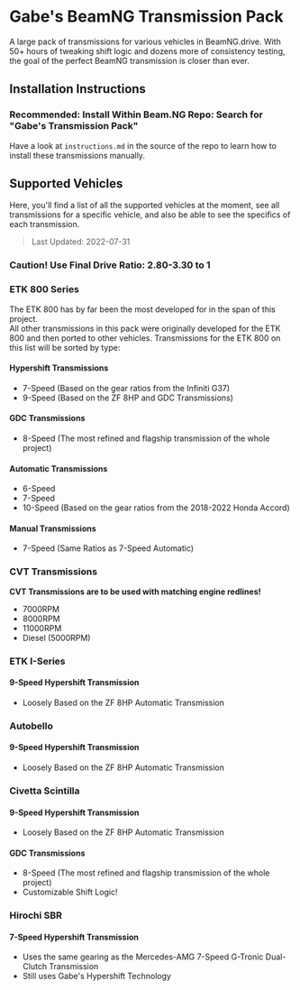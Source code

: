 # Gabe's BeamNG Transmission Pack
A large pack of transmissions for various vehicles in BeamNG.drive.
With 50+ hours of tweaking shift logic and dozens more of consistency testing, the goal of the perfect BeamNG transmission is closer than ever.
## Installation Instructions
### Recommended: Install Within Beam.NG Repo: Search for "Gabe's Transmission Pack"
Have a look at `instructions.md` in the source of the repo to learn how to install these transmissions manually.  


## Supported Vehicles
Here, you'll find a list of all the supported vehicles at the moment, see all transmissions for a specific vehicle, and also be able to see the specifics of each transmission.
> Last Updated: 2022-07-31

### Caution! Use **Final Drive Ratio: 2.80-3.30 to 1**
### ETK 800 Series
The ETK 800 has by far been the most developed for in the span of this project.  
All other transmissions in this pack were originally developed for the ETK 800 and then ported to other vehicles.
Transmissions for the ETK 800 on this list will be sorted by type:  

#### Hypershift Transmissions
- 7-Speed (Based on the gear ratios from the Infiniti G37)
- 9-Speed (Based on the ZF 8HP and GDC Transmissions)
#### GDC Transmissions
- 8-Speed (The most refined and flagship transmission of the whole project)

#### Automatic Transmissions
- 6-Speed
- 7-Speed
- 10-Speed (Based on the gear ratios from the 2018-2022 Honda Accord)

#### Manual Transmissions
- 7-Speed (Same Ratios as 7-Speed Automatic)

### CVT Transmissions
**CVT Transmissions are to be used with matching engine redlines!**
- 7000RPM
- 8000RPM
- 11000RPM
- Diesel (5000RPM)

### ETK I-Series
#### 9-Speed Hypershift Transmission
- Loosely Based on the ZF 8HP Automatic Transmission

### Autobello
#### 9-Speed Hypershift Transmission
- Loosely Based on the ZF 8HP Automatic Transmission

### Civetta Scintilla
#### 9-Speed Hypershift Transmission
- Loosely Based on the ZF 8HP Automatic Transmission

#### GDC Transmissions
- 8-Speed (The most refined and flagship transmission of the whole project)
- Customizable Shift Logic!

### Hirochi SBR
#### 7-Speed Hypershift Transmission
- Uses the same gearing as the Mercedes-AMG 7-Speed G-Tronic Dual-Clutch Transmission
- Still uses Gabe's Hypershift Technology


